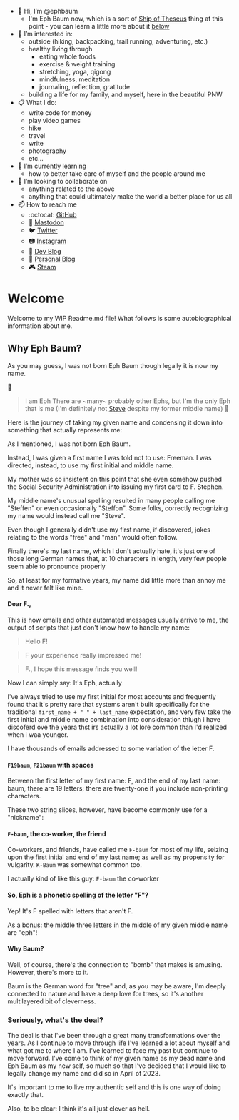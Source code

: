 - 👋 Hi, I’m @ephbaum
  - I'm Eph Baum now, which is a sort of [Ship of Theseus](https://en.wikipedia.org/wiki/Ship_of_Theseus) thing at this point - you can learn a little more about it [below](#why-eph-baum)
- 👀 I’m interested in:
  - outside (hiking, backpacking, trail running, adventuring, etc.)
  - healthy living through
    - eating whole foods
    - exercise & weight training
    - stretching, yoga, qigong
    - mindfulness, meditation
    - journaling, reflection, gratitude
  - building a life for my family, and myself, here in the beautiful PNW
- :clipboard: What I do:
  - write code for money
  - play video games
  - hike
  - travel
  - write
  - photography
  - etc...
- 🌱 I’m currently learning
  - how to better take care of myself and the people around me
- 💞️ I’m looking to collaborate on 
  - anything related to the above
  - anything that could ultimately make the world a better place for us all
- 📫 How to reach me
  - :octocat: [GitHub](https://github.com/fskirschbaum)
  - :elephant: <a rel="me" href="https://hachyderm.io/@ephbaum">Mastodon</a>
  - 🐦 [Twitter](https://twitter.com/ephbaum)
  - 📷 [Instagram](https://www.instagram.com/ephraimbaum/)
  - 📑 [Dev Blog](https://ephbaum.dev)
  - 🔖 [Personal Blog](https://ephandleigh.com)
  - :video_game: [Steam](https://steamcommunity.com/id/fff-bomb/)


# Welcome

Welcome to my WIP Readme.md file! What follows is some autobiographical information about me. 

## <span id="why-eph-baum">Why Eph Baum</span>?

As you may guess, I was not born Eph Baum though legally it is now my name.

🎵
> I am Eph
> There are ~many~ probably other Ephs, but I'm the only Eph that is me (I'm definitely not [Steve](https://youtu.be/5vtZcojS9KA) despite my former middle name)
🎵

Here is the journey of taking my given name and condensing it down into something that actually represents me:

As I mentioned, I was not born Eph Baum.

Instead, I was given a first name I was told not to use: Freeman. I was directed, instead, to use my first initial and middle name.

My mother was so insistent on this point that she even somehow pushed the Social Security Administration into issuing my first card to F. Stephen.

My middle name's unusual spelling resulted in many people calling me "Steffen" or even occasionally "Steffon". Some folks, correctly recognizing my name would instead call me "Steve".

Even though I generally didn't use my first name, if discovered, jokes relating to the words "free" and "man" would often follow.

Finally there's my last name, which I don't actually hate, it's just one of those long German names that, at 10 characters in length, very few people seem able to pronounce properly

So, at least for my formative years, my name did little more than annoy me and it never felt like mine.

#### Dear F.,

This is how emails and other automated messages usually arrive to me, the output of scripts that just don't know how to handle my name:

> Hello F!

> F your experience really impressed me!

> F., I hope this message finds you well!

Now I can simply say: It's Eph, actually

I've always tried to use my first initial for most accounts and frequently found that it's pretty rare that systems aren't built specifically for the traditional `first_name + " " + last_name` expectation, and very few take the first initial and middle name combination into consideration thiugh i have discoferd ove the yeara thst irs actually a lot lore common than I'd realized when i waa younger.

I have thousands of emails addressed to some variation of the letter F.

#### `F19baum`, `F21baum` with spaces

Between the first letter of my first name: F, and the end of my last name: baum, there are 19 letters; there are twenty-one if you include non-printing characters.

These two string slices, however, have become commonly use for a "nickname":

#### `F-baum`, the co-worker, the friend

Co-workers, and friends, have called me `F-baum` for most of my life, seizing upon the first initial and end of my last name; as well as my propensity for vulgarity. `K-Baum` was somewhat common too.

I actually kind of like this guy: `F-baum` the co-worker

#### So, Eph is a phonetic spelling of the letter "F"?

Yep! It's F spelled with letters that aren't F.

As a bonus: the middle three letters in the middle of my given middle name are "eph"!

#### Why Baum?

Well, of course, there's the connection to "bomb" that makes is amusing. However, there's more to it. 

Baum is the German word for "tree" and, as you may be aware, I'm deeply connected to nature and have a deep love for trees, so it's another multilayered bit of cleverness.

### Seriously, what's the deal?

The deal is that I've been through a great many transformations over the years. As I continue to move through life I've learned a lot about myself and what got me to where I am. I've learned to face my past but continue to move forward. I've come to think of my given name as my dead name and Eph Baum as my new self, so much so that I've decided that I would like to legally change my name and did so in April of 2023.

It's important to me to live my authentic self and this is one way of doing exactly that.

Also, to be clear: I think it's all just clever as hell.
